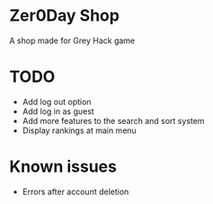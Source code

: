 # Zer0Day Shop

A shop made for Grey Hack game

# TODO
  - Add log out option
  - Add log in as guest
  - Add more features to the search and sort system
  - Display rankings at main menu

# Known issues
  - Errors after account deletion

